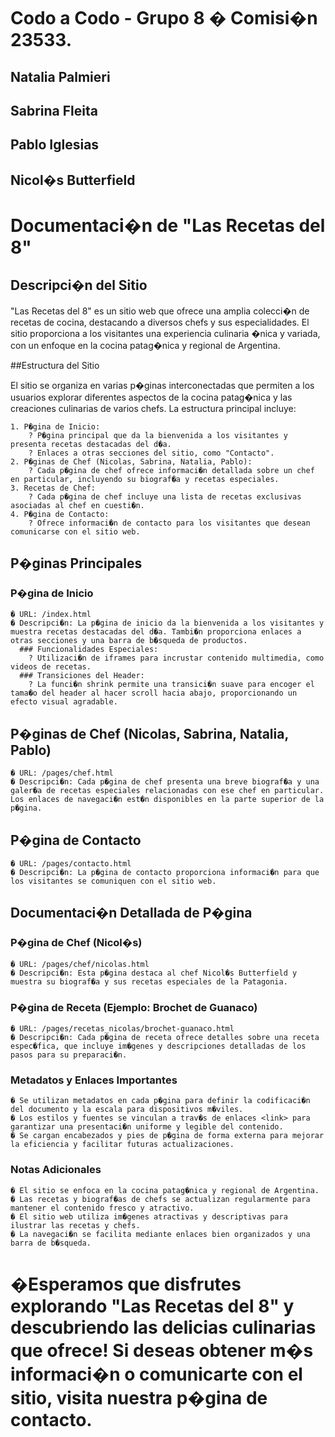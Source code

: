 # Codo a Codo - Grupo 8 � Comisi�n 23533.

## Natalia Palmieri
## Sabrina Fleita
## Pablo Iglesias
## Nicol�s Butterfield

# Documentaci�n de "Las Recetas del 8"

## Descripci�n del Sitio

"Las Recetas del 8" es un sitio web que ofrece una amplia colecci�n de recetas de cocina, destacando a diversos chefs y sus especialidades. El sitio proporciona a los visitantes una experiencia culinaria �nica y variada, con un enfoque en la cocina patag�nica y regional de Argentina.

##Estructura del Sitio

El sitio se organiza en varias p�ginas interconectadas que permiten a los usuarios explorar diferentes aspectos de la cocina patag�nica y las creaciones culinarias de varios chefs. La estructura principal incluye:
    
    1. P�gina de Inicio:
        ? P�gina principal que da la bienvenida a los visitantes y presenta recetas destacadas del d�a.
        ? Enlaces a otras secciones del sitio, como "Contacto".
    2. P�ginas de Chef (Nicolas, Sabrina, Natalia, Pablo):
        ? Cada p�gina de chef ofrece informaci�n detallada sobre un chef en particular, incluyendo su biograf�a y recetas especiales.
    3. Recetas de Chef:
        ? Cada p�gina de chef incluye una lista de recetas exclusivas asociadas al chef en cuesti�n.
    4. P�gina de Contacto:
        ? Ofrece informaci�n de contacto para los visitantes que desean comunicarse con el sitio web.

## P�ginas Principales

### P�gina de Inicio

    � URL: /index.html
    � Descripci�n: La p�gina de inicio da la bienvenida a los visitantes y muestra recetas destacadas del d�a. Tambi�n proporciona enlaces a otras secciones y una barra de b�squeda de productos.
      ### Funcionalidades Especiales:
        ? Utilizaci�n de iframes para incrustar contenido multimedia, como videos de recetas.
      ### Transiciones del Header:
        ? La funci�n shrink permite una transici�n suave para encoger el tama�o del header al hacer scroll hacia abajo, proporcionando un efecto visual agradable.

## P�ginas de Chef (Nicolas, Sabrina, Natalia, Pablo)

    � URL: /pages/chef.html
    � Descripci�n: Cada p�gina de chef presenta una breve biograf�a y una galer�a de recetas especiales relacionadas con ese chef en particular. Los enlaces de navegaci�n est�n disponibles en la parte superior de la p�gina.

## P�gina de Contacto

    � URL: /pages/contacto.html
    � Descripci�n: La p�gina de contacto proporciona informaci�n para que los visitantes se comuniquen con el sitio web.

## Documentaci�n Detallada de P�gina

### P�gina de Chef (Nicol�s)

    � URL: /pages/chef/nicolas.html
    � Descripci�n: Esta p�gina destaca al chef Nicol�s Butterfield y muestra su biograf�a y sus recetas especiales de la Patagonia.

### P�gina de Receta (Ejemplo: Brochet de Guanaco)

    � URL: /pages/recetas_nicolas/brochet-guanaco.html
    � Descripci�n: Cada p�gina de receta ofrece detalles sobre una receta espec�fica, que incluye im�genes y descripciones detalladas de los pasos para su preparaci�n.

### Metadatos y Enlaces Importantes

    � Se utilizan metadatos en cada p�gina para definir la codificaci�n del documento y la escala para dispositivos m�viles.
    � Los estilos y fuentes se vinculan a trav�s de enlaces <link> para garantizar una presentaci�n uniforme y legible del contenido.
    � Se cargan encabezados y pies de p�gina de forma externa para mejorar la eficiencia y facilitar futuras actualizaciones.

### Notas Adicionales

    � El sitio se enfoca en la cocina patag�nica y regional de Argentina.
    � Las recetas y biograf�as de chefs se actualizan regularmente para mantener el contenido fresco y atractivo.
    � El sitio web utiliza im�genes atractivas y descriptivas para ilustrar las recetas y chefs.
    � La navegaci�n se facilita mediante enlaces bien organizados y una barra de b�squeda.

# �Esperamos que disfrutes explorando "Las Recetas del 8" y descubriendo las delicias culinarias que ofrece! Si deseas obtener m�s informaci�n o comunicarte con el sitio, visita nuestra p�gina de contacto.

